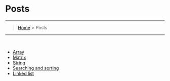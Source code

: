 # Posts
---
> [Home](index.md) > Posts

---

<br>

* [Array](Array/array_posts.md) 
* [Matrix](Matrix/martix_posts.md) 
* [String](String/string_posts.md) 
* [Searching and sorting](Searching_and_sorting/searching_and_sorting_posts.md) 
* [Linked list](Linked_list/linked_list_post.md)
